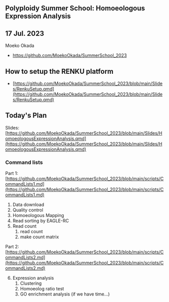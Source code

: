 ## Polyploidy Summer School: Homoeologous Expression Analysis

## 17 Jul. 2023

Moeko Okada
- https://github.com/MoekoOkada/SummerSchool_2023

## How to setup the RENKU platform

- [https://github.com/MoekoOkada/SummerSchool_2023/blob/main/Slides/RenkuSetup.qmd](https://github.com/MoekoOkada/SummerSchool_2023/blob/main/Slides/RenkuSetup.qmd)


## Today's Plan

Slides: [https://github.com/MoekoOkada/SummerSchool_2023/blob/main/Slides/HomoeologousExpressionAnalysis.qmd](https://github.com/MoekoOkada/SummerSchool_2023/blob/main/Slides/HomoeologousExpressionAnalysis.qmd)

### Command lists

Part 1: [https://github.com/MoekoOkada/SummerSchool_2023/blob/main/scripts/CommandLists1.md](https://github.com/MoekoOkada/SummerSchool_2023/blob/main/scripts/CommandLists1.md)
1. Data download
2. Quality control
3. Homoeologous Mapping
4. Read sorting by EAGLE-RC
5. Read count
   1. read count
   2. make count matrix

Part 2: [https://github.com/MoekoOkada/SummerSchool_2023/blob/main/scripts/CommandLists2.md](https://github.com/MoekoOkada/SummerSchool_2023/blob/main/scripts/CommandLists2.md)  

6. Expression analysis
   1. Clustering
   2. Homoeolog ratio test
   3. GO enrichment analysis (if we have time...)
